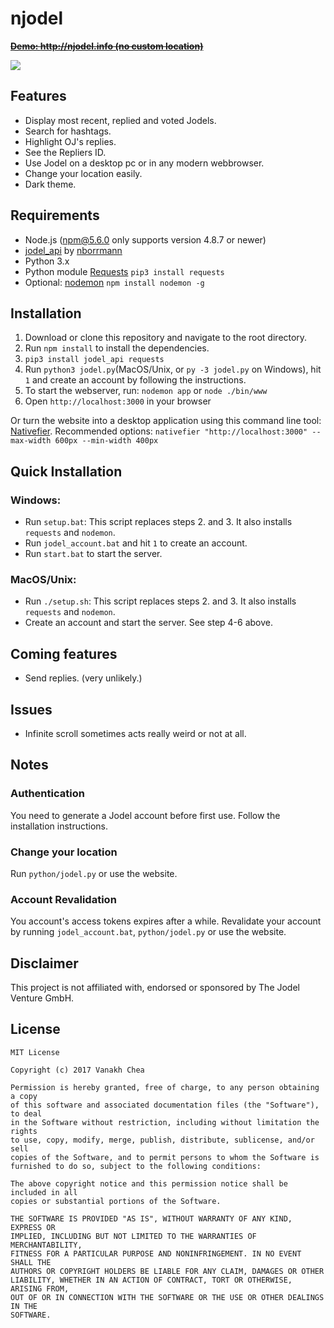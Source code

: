 # njodel



**[<strike>Demo: http://njodel.info (no custom location)</strike>](http://www.njodel.info)**

![](http://image.ibb.co/hfv2mQ/njodel3.jpg)

## Features
* Display most recent, replied and voted Jodels.
* Search for hashtags.
* Highlight OJ's replies.
* See the Repliers ID.
* Use Jodel on a desktop pc or in any modern webbrowser.
* Change your location easily.
* Dark theme.



## Requirements

* Node.js (npm@5.6.0 only supports version 4.8.7 or newer)
* [jodel_api](https://github.com/nborrmann/jodel_api) by [nborrmann](https://github.com/nborrmann)
* Python 3.x
* Python module [Requests](http://docs.python-requests.org/en/master/user/install/) `pip3 install requests` 
* Optional: [nodemon](https://nodemon.io/) `npm install nodemon -g`



## Installation

1. Download or clone this repository and navigate to the root directory.
2. Run `npm install` to install the dependencies.
3. `pip3 install jodel_api requests`
4. Run `python3 jodel.py`(MacOS/Unix, or `py -3 jodel.py` on Windows), hit `1` and create an account by following the instructions.
5. To start the webserver, run: `nodemon app` or `node ./bin/www`
6. Open `http://localhost:3000` in your browser


Or turn the website into a desktop application using this 
command line tool: [Nativefier](https://github.com/jiahaog/nativefier).
Recommended options: `nativefier "http://localhost:3000" --max-width 600px --min-width 400px`

## Quick Installation

### Windows:
* Run `setup.bat`: This script replaces steps 2. and 3. It also installs `requests` and `nodemon`.
* Run `jodel_account.bat` and hit `1` to create an account.
* Run `start.bat` to start the server.

### MacOS/Unix:
* Run `./setup.sh`: This script replaces steps 2. and 3. It also installs `requests` and `nodemon`.
* Create an account and start the server. See step 4-6 above.





## Coming features
- Send replies. (very unlikely.)



## Issues
- Infinite scroll sometimes acts really weird or not at all.

## Notes

### Authentication

You need to generate a Jodel account before first use. Follow the installation instructions.


### Change your location
Run `python/jodel.py` or use the website.

### Account Revalidation
You account's access tokens expires after a while. Revalidate your account by running `jodel_account.bat`, `python/jodel.py` or use the website.


## Disclaimer
This project is not affiliated with, endorsed or sponsored by The Jodel Venture GmbH.

## License

```
MIT License

Copyright (c) 2017 Vanakh Chea

Permission is hereby granted, free of charge, to any person obtaining a copy
of this software and associated documentation files (the "Software"), to deal
in the Software without restriction, including without limitation the rights
to use, copy, modify, merge, publish, distribute, sublicense, and/or sell
copies of the Software, and to permit persons to whom the Software is
furnished to do so, subject to the following conditions:

The above copyright notice and this permission notice shall be included in all
copies or substantial portions of the Software.

THE SOFTWARE IS PROVIDED "AS IS", WITHOUT WARRANTY OF ANY KIND, EXPRESS OR
IMPLIED, INCLUDING BUT NOT LIMITED TO THE WARRANTIES OF MERCHANTABILITY,
FITNESS FOR A PARTICULAR PURPOSE AND NONINFRINGEMENT. IN NO EVENT SHALL THE
AUTHORS OR COPYRIGHT HOLDERS BE LIABLE FOR ANY CLAIM, DAMAGES OR OTHER
LIABILITY, WHETHER IN AN ACTION OF CONTRACT, TORT OR OTHERWISE, ARISING FROM,
OUT OF OR IN CONNECTION WITH THE SOFTWARE OR THE USE OR OTHER DEALINGS IN THE
SOFTWARE.
```
